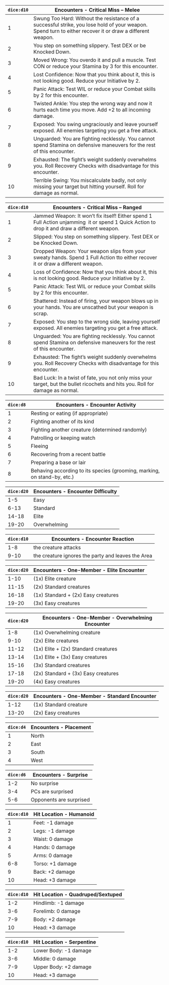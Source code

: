 |`dice:d10`|Encounters - Critical Miss – Melee|
|---|---|
|1|Swung Too Hard: Without the resistance of a successful strike, you lose hold of your weapon. Spend turn to either recover it or draw a different weapon.|
|2|You step on something slippery. Test DEX or be Knocked Down.|
|3|Moved Wrong: You overdo it and pull a muscle. Test CON or reduce your Stamina by 3 for this encounter.|
|4|Lost Confidence: Now that you think about it, this is not looking good. Reduce your Initiative by 2.|
|5|Panic Attack: Test WIL or reduce your Combat skills by 2 for this encounter.|
|6|Twisted Ankle: You step the wrong way and now it hurts each time you move. Add +2 to all incoming damage.|
|7|Exposed: You swing ungraciously and leave yourself exposed. All enemies targeting you get a free attack.|
|8|Unguarded: You are fighting recklessly. You cannot spend Stamina on defensive maneuvers for the rest of this encounter.|
|9|Exhausted: The fight’s weight suddenly overwhelms you. Roll Recovery Checks with disadvantage for this encounter.|
|10|Terrible Swing: You miscalculate badly, not only missing your target but hitting yourself. Roll for damage as normal.|

|`dice:d10`|Encounters - Critical Miss – Ranged|
|---|---|
|1|Jammed Weapon: It won’t fix itself! Either spend 1 Full Action unjamming  it or spend 1 Quick Action to drop it and draw a different weapon.|
|2|Slipped: You step on something slippery. Test DEX or be Knocked Down.|
|3|Dropped Weapon: Your weapon slips from your sweaty hands. Spend 1 Full Action tto either recover it or draw a different weapon.|
|4|Loss of Confidence: Now that you think about it, this is not looking good. Reduce your Initiative by 2.|
|5|Panic Attack: Test WIL or reduce your Combat skills by 2 for this encounter.|
|6|Shattered: Instead of firing, your weapon blows up in your hands. You are unscathed but your weapon is scrap.|
|7|Exposed: You step to the wrong side, leaving yourself exposed. All enemies targeting you get a free attack.|
|8|Unguarded: You are fighting recklessly. You cannot spend Stamina on defensive maneuvers for the rest of this encounter.|
|9|Exhausted: The fight’s weight suddenly overwhelms you. Roll Recovery Checks with disadvantage for this encounter.|
|10|Bad Luck: In a twist of fate, you not only miss your target, but the bullet ricochets and hits you. Roll for damage as normal.|

|`dice:d8`|Encounters - Encounter Activity|
|---|---|
|1|Resting or eating (if appropriate)|
|2|Fighting another of its kind|
|3|Fighting another creature (determined randomly)|
|4|Patrolling or keeping watch|
|5|Fleeing|
|6|Recovering from a recent battle|
|7|Preparing a base or lair|
|8|Behaving according to its species (grooming, marking, on stand-by, etc.)|

|`dice:d20`|Encounters - Encounter Difficulty|
|---|---|
|1-5|Easy|
|6-13|Standard|
|14-18|Elite|
|19-20|Overwhelming|

|`dice:d10`|Encounters - Encounter Reaction|
|---|---|
|1-8|the creature attacks|
|9-10|the creature ignores the party and leaves the Area|

|`dice:d20`|Encounters - One-Member - Elite Encounter|
|---|---|
|1-10|(1x) Elite creature|
|11-15|(2x) Standard creatures|
|16-18|(1x) Standard + (2x) Easy creatures|
|19-20|(3x) Easy creatures|

|`dice:d20`|Encounters - One-Member - Overwhelming Encounter|
|---|---|
|1-8|(1x) Overwhelming creature|
|9-10|(2x) Elite creatures|
|11-12|(1x) Elite + (2x) Standard creatures|
|13-14|(1x) Elite + (3x) Easy creatures|
|15-16|(3x) Standard creatures|
|17-18|(2x) Standard + (3x) Easy creatures|
|19-20|(4x) Easy creatures|

|`dice:d20`|Encounters - One-Member - Standard Encounter|
|---|---|
|1-12|(1x) Standard creature|
|13-20|(2x) Easy creatures|

|`dice:d4`|Encounters - Placement|
|---|---|
|1|North|
|2|East|
|3|South|
|4|West|

|`dice:d6`|Encounters - Surprise|
|---|---|
|1-2|No surprise|
|3-4|PCs are surprised|
|5-6|Opponents are surprised|

|`dice:d10`|Hit Location - Humanoid|
|---|---|
|1|Feet: -1 damage|
|2|Legs: -1 damage|
|3|Waist: 0 damage|
|4|Hands: 0 damage|
|5|Arms: 0 damage|
|6-8|Torso: +1 damage|
|9|Back: +2 damage|
|10|Head: +3 damage|

|`dice:d10`|Hit Location - Quadruped/Sextuped|
|---|---|
|1-2|Hindlimb: -1 damage|
|3-6|Forelimb: 0 damage|
|7-9|Body: +2 damage|
|10|Head: +3 damage|

|`dice:d10`|Hit Location - Serpentine|
|---|---|
|1-2|Lower Body: -1 damage|
|3-6|Middle: 0 damage|
|7-9|Upper Body: +2 damage|
|10|Head: +3 damage|